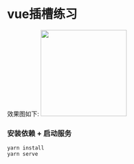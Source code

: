 # vue插槽练习

效果图如下:
<img src="http://8.136.5.54:90/img/code.png" width="200" height="auto" />

### 安装依赖 + 启动服务
```
yarn install
yarn serve
```
